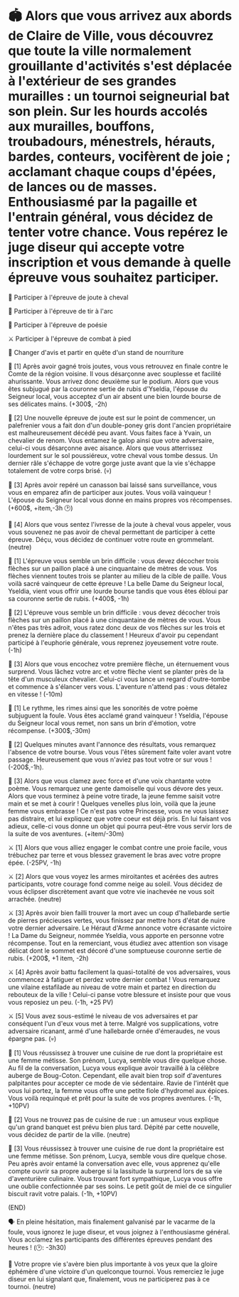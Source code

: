 # 🏟️ Alors que vous arrivez aux abords de Claire de Ville, vous découvrez que toute la ville normalement grouillante d'activités s'est déplacée à l'extérieur de ses grandes murailles : un tournoi seigneurial bat son plein. Sur les hourds accolés aux murailles, bouffons, troubadours, ménestrels, hérauts, bardes, conteurs,  vocifèrent de joie ; acclamant chaque coups d'épées, de lances ou de masses. Enthousiasmé par la pagaille et l'entrain général, vous décidez de tenter votre chance. Vous repérez le juge diseur qui accepte votre inscription et vous demande à quelle épreuve vous souhaitez participer.

🐴 Participer à l'épreuve de joute à cheval

🎯 Participer à l'épreuve de tir à l'arc

📜 Participer à l'épreuve de poésie

⚔️ Participer à l'épreuve de combat à pied

🍴 Changer d'avis et partir en quête d'un stand de nourriture


🐴 [1] Après avoir gagné trois joutes, vous vous retrouvez en finale contre le Comte de la région voisine. Il vous désarçonne avec souplesse et facilité ahurissante. Vous arrivez donc deuxième sur le podium. Alors que vous êtes subjugué par la couronne sertie de rubis d'Yseldia, l'épouse du Seigneur local, vous acceptez d'un air absent une bien lourde bourse de ses délicates mains. (+300$, -2h)

🐴 [2] Une nouvelle épreuve de joute est sur le point de commencer, un palefrenier vous a fait don d'un double-poney gris dont l'ancien propriétaire est malheureusement décédé peu avant. Vous faites face à Yvain, un chevalier de renom. Vous entamez le galop ainsi que votre adversaire, celui-ci vous désarçonne avec aisance. Alors que vous atterrissez lourdement sur le sol poussiéreux, votre cheval vous tombe dessus. Un dernier râle s'échappe de votre gorge juste avant que la vie s'échappe totalement de votre corps brisé. (💀)

🐴 [3] Après avoir repéré un canasson bai laissé sans surveillance, vous vous en emparez afin de participer aux joutes. Vous voilà vainqueur ! L'épouse du Seigneur  local vous donne en mains propres vos récompenses. (+600$, +item,-3h 🕑)

🐴 [4] Alors que vous sentez l'ivresse de la joute à cheval vous appeler, vous vous souvenez ne pas avoir de cheval permettant de participer à cette épreuve. Déçu, vous décidez de continuer votre route en grommelant. (neutre)

🎯 [1] L'épreuve vous semble un brin difficile : vous devez décocher trois flèches sur un paillon placé à une cinquantaine de mètres de vous. Vos flèches viennent toutes trois se planter au milieu de la cible de paille. Vous voilà sacré vainqueur de cette épreuve ! La belle Dame du Seigneur local, Yseldia, vient vous offrir une lourde bourse tandis que vous êtes ébloui par sa couronne sertie de rubis. (+400$, -1h)

🎯 [2] L'épreuve vous semble un brin difficile : vous devez décocher trois flèches sur un paillon placé à une cinquantaine de mètres de vous. Vous n'êtes pas très adroit, vous ratez donc deux de vos flèches sur les trois et prenez la dernière place du classement ! Heureux d'avoir pu cependant participé à l'euphorie générale, vous reprenez joyeusement votre route. (-1h)

🎯 [3] Alors que vous encochez votre première flèche, un éternuement vous surprend. Vous lâchez votre arc et votre flèche vient se planter près de la tête d'un musculeux chevalier. Celui-ci vous lance un regard d'outre-tombe et commence à s'élancer vers vous. L'aventure n'attend pas : vous détalez en vitesse ! (-10m)


📜 [1] Le rythme, les rimes ainsi que les sonorités de votre poème subjuguent la foule. Vous êtes acclamé grand vainqueur ! Yseldia, l'épouse du Seigneur local vous remet, non sans un brin d'émotion, votre récompense. (+300$,-30m)

📜 [2] Quelques minutes avant l'annonce des résultats, vous remarquez l'absence de votre bourse. Vous vous l'êtes sûrement faite voler avant votre passage. Heureusement que vous n'aviez pas tout votre or sur vous ! (-200$,-1h).

📜 [3] Alors que vous clamez avec force et d'une voix chantante votre poème. Vous remarquez une gente damoiselle qui vous dévore des yeux. Alors que vous terminez à peine votre tirade, la jeune femme saisit votre main et se met à courir ! Quelques venelles plus loin, voilà que la jeune femme vous embrasse ! Ce n'est pas votre Princesse, vous ne vous laissez pas distraire, et lui expliquez que votre coeur est déjà pris. En lui faisant vos adieux, celle-ci vous donne un objet qui pourra peut-être vous servir lors de la suite de vos aventures. (+item/-30m) 


⚔️ [1] Alors que vous alliez engager le combat contre une proie facile, vous trébuchez par terre et vous blessez gravement le bras avec votre propre épée. (-25PV, -1h)

⚔️ [2] Alors que vous voyez les armes miroitantes et acérées des autres participants, votre courage fond comme neige au soleil. Vous décidez de vous éclipser discrètement avant que votre vie inachevée ne vous soit arrachée. (neutre)

⚔️ [3] Après avoir bien failli trouver la mort avec un coup d'hallebarde sertie de pierres précieuses vertes, vous finissez par mettre hors d'état de nuire votre dernier adversaire. Le Héraut d'Arme annonce votre écrasante victoire ! La Dame du Seigneur, nommée Yseldia, vous apporte en personne votre récompense. Tout en la remerciant, vous étudiez avec attention son visage délicat dont le sommet est décoré d'une somptueuse couronne sertie de rubis. (+200$, +1 item, -2h)

⚔️ [4] Après avoir battu facilement la quasi-totalité de vos adversaires, vous commencez à fatiguer et perdez votre dernier combat ! Vous remarquez une vilaine estafilade au niveau de votre main et partez en direction du rebouteux de la ville ! Celui-ci panse votre blessure et insiste pour que vous vous reposiez un peu. (-1h, +25 PV)

⚔️ [5] Vous avez sous-estimé le niveau de vos adversaires et par conséquent l'un d'eux vous met à terre. Malgré vos supplications, votre adversaire ricanant, armé d'une hallebarde ornée d'émeraudes, ne vous épargne pas. (💀)

🍴 [1] Vous réussissez à trouver une cuisine de rue dont la propriétaire est une femme métisse. Son prénom, Lucya, semble vous dire quelque chose. Au fil de la conversation, Lucya vous explique avoir travaillé à la célèbre auberge de Boug-Coton. Cependant, elle avait bien trop soif d'aventures palpitantes pour accepter ce mode de vie sédentaire. Ravie de l'intérêt que vous lui portez, la femme vous offre une petite fiole d'hydromel aux épices. Vous voilà requinqué et prêt pour la suite de vos propres aventures. (-1h, +10PV)

🍴 [2] Vous ne trouvez pas de cuisine de rue : un amuseur vous explique qu'un grand banquet est prévu bien plus tard. Dépité par cette nouvelle, vous décidez de partir de la ville. (neutre)

🍴 [3] Vous réussissez à trouver une cuisine de rue dont la propriétaire est une femme métisse. Son prénom, Lucya, semble vous dire quelque chose. Peu après avoir entamé la conversation avec elle, vous apprenez qu'elle compte ouvrir sa propre auberge si la lassitude la surprend lors de sa vie d'aventurière culinaire. Vous trouvant fort sympathique, Lucya vous offre une oublie confectionnée par ses soins. Le petit goût de miel de ce singulier biscuit ravit votre palais. (-1h, +10PV)

 

(END)

🗣️ En pleine hésitation, mais finalement galvanisé par le vacarme de la foule, vous ignorez le juge diseur, et vous joignez à l'enthousiasme général. Vous acclamez les participants des différentes épreuves pendant des heures ! (🕑: -3h30) 

🧠 Votre propre vie s'avère bien plus importante à vos yeux que la gloire éphémère d'une victoire d'un quelconque tournoi. Vous remerciez le juge diseur en lui signalant que, finalement, vous ne participerez pas à ce tournoi. (neutre)

